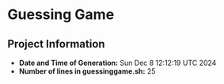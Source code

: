 # Guessing Game

## Project Information
- **Date and Time of Generation:** Sun Dec  8 12:12:19 UTC 2024
- **Number of lines in guessinggame.sh:** 25
